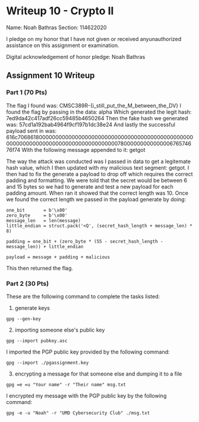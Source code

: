 Writeup 10 - Crypto II
=====

Name: Noah Bathras
Section: 114622020

I pledge on my honor that I have not given or received anyunauthorized assistance on this assignment or examination.

Digital acknowledgement of honor pledge: Noah Bathras

## Assignment 10 Writeup

### Part 1 (70 Pts)

The flag I found was: 
CMSC389R-{i_still_put_the_M_between_the_DV}
I found the flag by passing in the data: 
alpha
Which generated the legit hash: 
7ed9da42c417adf26cc59485b4650264
Then the fake hash we generated was: 
57cd1a192bab4964f9cf197b1dc38e24
And lastly the successful payload sent in was: 616c70686180000000000000000000000000000000000000000000000000000000000000000000000000000000007800000000000000676574676f74
With the following message appended to it:
getgot

The way the attack was conducted was I passed in data to get a legitemate hash value, which I then updated with my malicious text segment: getgot.  I then had to fix the generate a payload to drop off which requires the correct padding and formatting.  We were told that the secret would be between 6 and 15 bytes so we had to generate and test a new payload for each padding amount.  When ran it showed that the correct length was 10.  Once we found the correct length we passed in the payload generate by doing:
```
one_bit       = b'\x80'
zero_byte     = b'\x00'
message_len   = len(message)
little_endian = struct.pack('<Q', (secret_hash_length + message_len) * 8)

padding = one_bit + (zero_byte * (55 - secret_hash_length - message_len)) + little_endian

payload = message + padding + malicious
```

This then returned the flag.

### Part 2 (30 Pts)

These are the following command to complete the tasks listed:
1. generate keys
```
gpg --gen-key
```

2. importing someone else's public key
```
gpg --import pubkey.asc
```
I imported the PGP public key provided by the following command:
```
gpg --import ./pgassignment.key
```

3. encrypting a message for that someone else and dumping it to a file
```
gpg =e =u "Your name" -r "Their name" msg.txt
```
I encrypted my message with the PGP public key by the following command:
```
gpg -e -u "Noah" -r "UMD Cybersecurity Club" ./msg.txt
```
